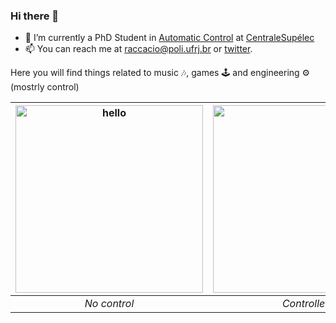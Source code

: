 ### Hi there 👋


- 🔭 I’m currently a PhD Student in [Automatic Control](https://en.wikipedia.org/wiki/Automation) at [CentraleSupélec](https://www.centralesupelec.fr/)
- 📫 You can reach me at raccacio@poli.ufrj.br or [twitter](https://twitter.com/hippokamp).

<!--
**Accacio/Accacio** is a ✨ _special_ ✨ repository because its `README.md` (this file) appears on your GitHub profile.

Here are some ideas to get you started:

- 🌱 I’m currently learning ...
- 👯 I’m looking to collaborate on ...
- 🤔 I’m looking for help with ...
- 💬 Ask me about ...
- 📫 How to reach me: ...
- 😄 Pronouns: ...
- ⚡ Fun fact: ...
-->

Here you will find things related to music 🎶, games 🕹️ and engineering ⚙️ (mostrly control)

| <a href="https://asciinema.org/a/375759" target="_blank"><img src="https://asciinema.org/a/375759.svg" width="300" title="hello" /></a> | <a href="https://asciinema.org/a/375760" target="_blank"><img src="https://asciinema.org/a/375760.svg" width="300" /></a> |
|:--:| :--: |
| *No control* | *Controlled* |




